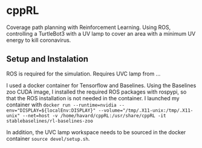 # cppRL
Coverage path planning with Reinforcement Learning. Using ROS, controlling a TurtleBot3 with a UV lamp to cover an area with a minimum UV energy to kill coronavirus.
## Setup and Instalation 
ROS is required for the simulation. Requires UVC lamp from ... 

I used a docker container for Tensorflow and Baselines. Using the Baselines zoo CUDA image, I installed the required ROS packages with rospypi, so that the ROS installation is not needed in the container.
I launched my container with `docker run --runtime=nvidia --env="DISPLAY=${localEnv:DISPLAY}" --volume="/tmp/.X11-unix:/tmp/.X11-unix" --net=host -v /home/havard/cppRL:/usr/share/cppRL -it stablebaselines/rl-baselines-zoo`

In addition, the UVC lamp workspace needs to be sourced in the docker container `source devel/setup.sh`.  


